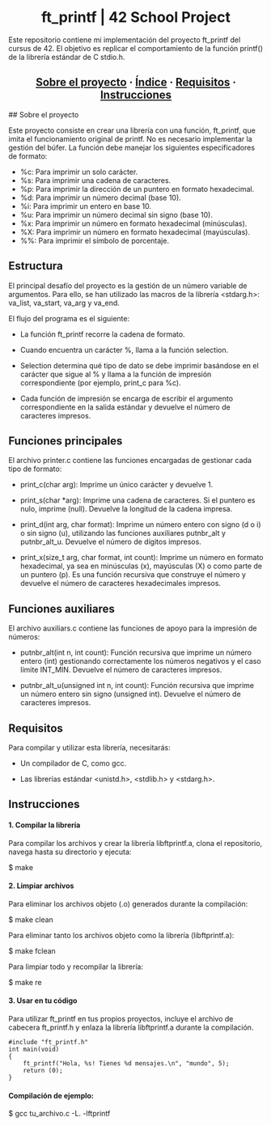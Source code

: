 <h1 align="center">ft_printf | 42 School Project</h1>

Este repositorio contiene mi implementación del proyecto ft_printf del cursus de 42. El objetivo es replicar el comportamiento de la función printf() de la librería estándar de C stdio.h.

<h2 align="center">
    <a href="#sobre-el-proyecto">Sobre el proyecto</a>
    <span> · </span>
    <a href="#índice">Índice</a>
    <span> · </span>
    <a href="#requisitos">Requisitos</a>
    <span> · </span>
    <a href="#instrucciones">Instrucciones</a>
</h2>
## Sobre el proyecto

Este proyecto consiste en crear una librería con una función, ft_printf, que imita el funcionamiento original de printf. No es necesario implementar la gestión del búfer. La función debe manejar los siguientes especificadores de formato:
* %c: Para imprimir un solo carácter.
* %s: Para imprimir una cadena de caracteres.
* %p: Para imprimir la dirección de un puntero en formato hexadecimal.
* %d: Para imprimir un número decimal (base 10).
* %i: Para imprimir un entero en base 10.
* %u: Para imprimir un número decimal sin signo (base 10).
* %x: Para imprimir un número en formato hexadecimal (minúsculas).
* %X: Para imprimir un número en formato hexadecimal (mayúsculas).
* %%: Para imprimir el símbolo de porcentaje.

## Estructura

El principal desafío del proyecto es la gestión de un número variable de argumentos. Para ello, se han utilizado las macros de la librería <stdarg.h>: va_list, va_start, va_arg y va_end.

El flujo del programa es el siguiente:

* La función ft_printf recorre la cadena de formato.

* Cuando encuentra un carácter %, llama a la función selection.

* Selection determina qué tipo de dato se debe imprimir basándose en el carácter que sigue al % y llama a la función de impresión correspondiente (por ejemplo, print_c para %c).

* Cada función de impresión se encarga de escribir el argumento correspondiente en la salida estándar y devuelve el número de caracteres impresos.

## Funciones principales

El archivo printer.c contiene las funciones encargadas de gestionar cada tipo de formato:

* print_c(char arg): Imprime un único carácter y devuelve 1.

* print_s(char *arg): Imprime una cadena de caracteres. Si el puntero es nulo, imprime (null). Devuelve la longitud de la cadena impresa.

* print_d(int arg, char format): Imprime un número entero con signo (d o i) o sin signo (u), utilizando las funciones auxiliares putnbr_alt y putnbr_alt_u. Devuelve el número de dígitos impresos.

* print_x(size_t arg, char format, int count): Imprime un número en formato hexadecimal, ya sea en minúsculas (x), mayúsculas (X) o como parte de un puntero (p). Es una función recursiva que construye el número y devuelve el número de caracteres hexadecimales impresos.

## Funciones auxiliares

El archivo auxiliars.c contiene las funciones de apoyo para la impresión de números:

* putnbr_alt(int n, int count): Función recursiva que imprime un número entero (int) gestionando correctamente los números negativos y el caso límite INT_MIN. Devuelve el número de caracteres impresos.

* putnbr_alt_u(unsigned int n, int count): Función recursiva que imprime un número entero sin signo (unsigned int). Devuelve el número de caracteres impresos.

## Requisitos

Para compilar y utilizar esta librería, necesitarás:

* Un compilador de C, como gcc.

* Las librerías estándar <unistd.h>, <stdlib.h> y <stdarg.h>.

## Instrucciones
#### 1. Compilar la librería

Para compilar los archivos y crear la librería libftprintf.a, clona el repositorio, navega hasta su directorio y ejecuta:

$ make

#### 2. Limpiar archivos

Para eliminar los archivos objeto (.o) generados durante la compilación:

$ make clean

Para eliminar tanto los archivos objeto como la librería (libftprintf.a):

$ make fclean

Para limpiar todo y recompilar la librería:

$ make re

#### 3. Usar en tu código

Para utilizar ft_printf en tus propios proyectos, incluye el archivo de cabecera ft_printf.h y enlaza la librería libftprintf.a durante la compilación.

    #include "ft_printf.h"
    int main(void)
    {
        ft_printf("Hola, %s! Tienes %d mensajes.\n", "mundo", 5);    
        return (0);    
    }

#### Compilación de ejemplo:

$ gcc tu_archivo.c -L. -lftprintf

